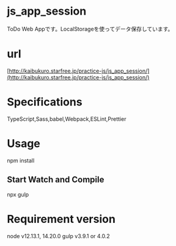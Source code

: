 # js_app_session
ToDo Web Appです。LocalStorageを使ってデータ保存しています。

# url
[http://kaibukuro.starfree.jp/practice-js/js_app_session/](http://kaibukuro.starfree.jp/practice-js/js_app_session/)

# Specifications
TypeScript,Sass,babel,Webpack,ESLint,Prettier

# Usage
npm install

## Start Watch and Compile
npx gulp

# Requirement version
node v12.13.1, 14.20.0
gulp v3.9.1 or 4.0.2

